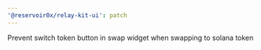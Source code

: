 ```yaml
---
'@reservoir0x/relay-kit-ui': patch
---
```


Prevent switch token button in swap widget when swapping to solana token
